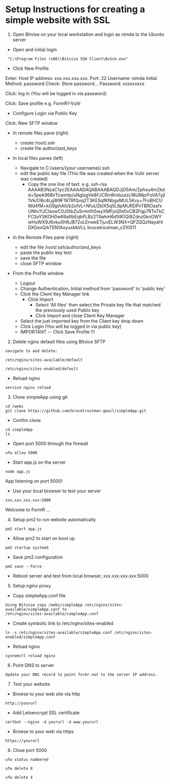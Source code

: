 # Setup Instructions for creating a simple website with SSL

1. Open Bitvise on your local workstation and login as nimda to the Ubuntu server

 - Open and initial login
```
 "C:\Program Files (x86)\Bitvise SSH Client\BvSsh.exe"
```
 - Click New Profile
 
 Enter:
  Host IP address: xxx.xxx.xxx.xxx.
  Port: 22
  Username: nimda
  Initial Method: password
  Check: Store password...
  Password: xxxxxxxxx
  
  Click: log In (You will be logged in via password)

  Click: Save profile e.g. FormR1-Vultr

  - Configure Login via Public Key

  Click: New SFTP window

  - In remote files pane (right)
    - create /root/.ssh
    - create file authorized_keys

  - In local files panes (left)
    - Navigate to C:/users/(your username)/.ssh 
    - edit the public key file (This file was created when the Vultr server was created)
      - Copy the one line of text. e.g.
        ssh-rsa AAAAB3NzaC1yc2EAAAADAQABAAABAQDJjD5Am/Zphxu4m2kdd+5peA968irTcwmtp/uNglxgVe8FJCRmRriduuizc18UMprFoVA7yjI1Vk/OBc4LgW9F1R7RfQvq2T3KESqfKNbgxMUL5Kvy+7FoBHCUWd4fM+kG9jphAlUb2olVL+NfuU2bIX5q5L8pMURDPnTBROasfxUNhcYJCIsowC0J0tbZuSrmnfh5wyXMFjoQht0vCB2Fqp7RToTkCFCSoYSKOH0w69afIbEqbPLBz2T9ahiH6d59OQl8Zdnz0knGWYwHuWX9J6vku0H6JB72oLEnweETjuvELW3NX+QFZQQzNayaHiDXGexQ/kTEN1AxyuxbbVLL brucetroutman_v210511

  - In the Remote Files pane (right)
      - edit the file /root/.ssh/authorized_keys
      - paste the public key text
      - save the file
      - close SFTP window

  - From the Profile window
    - Logout 
    - Change Authentication, Initial method from 'password' to 'public key'
    - Click the Client Key Manager link
      - Click Import
        - Select 'All files' then select the Private key file that matched the previously used Public key
        - Click Import and close Client Key Manager
    - Select the just imported key from the Client key drop down
    - Click Login (You will be logged in via public key)
    - IMPORTANT -- Click Save Profile !!!



2. Delete nginx default files using Bitvice SFTP
```
navigate to and delete:

/etc/nginx/sites-available/default

/etc/nginx/sites-enabled/default
```
- Reload nginx
```
service nginx reload
```
3. Clone simpleApp using git 
```
cd /webs
git clone https://github.com/brucetroutman-gmail/simpleApp.git
```
- Confim clone
```
cd simpleApp
ls
```
- Open port 5000 through the firewall
```
ufw allow 5000
```
- Start app.js on the server
```
node app.js
```
App listening on port 5000!  

- Use your local browser to test your server
```
xxx.xxx.xxx.xxx:5000
```
Welcome to FormR ...

4. Setup pm2 to run website automatically
```
pm2 start app.js 
```
- Allow pm2 to start on boot up
```
pm2 startup systemd
```
- Save pm2 configuration
```
pm2 save --force
```
- Reboot server and test from local browser, xxx.xxx.xxx.xxx:5000

5. Setup nginx proxy 

- Copy simpleApp.conf file
```
Using Bitvise copy /webs/simpleApp /etc/nginx/sites-available/simpleApp.conf to
/etc/nginx/sites-available/simpleApp.conf
```

- Create symbolic link to /etc/nginx/sites-enabled  
```
ln -s /etc/nginx/sites-available/simpleApp.conf /etc/nginx/sites-enabled/simpleApp.conf
```
- Reload nginx
```
systemctl reload nginx
```
6. Point DNS to server
```
Update your DNS record to point formr.net to the server IP address.
```
7. Test your website

- Browse to your web site via http
```
http://yoururl
```
- Add Letsencrypt SSL certificate
```
certbot --nginx -d yoururl -d www.yoururl
```
- Browse to your web via https
```
https://yoururl
```

8. Close port 5000
```
ufw status numbered

ufw delete 8

ufw delete 4
```
